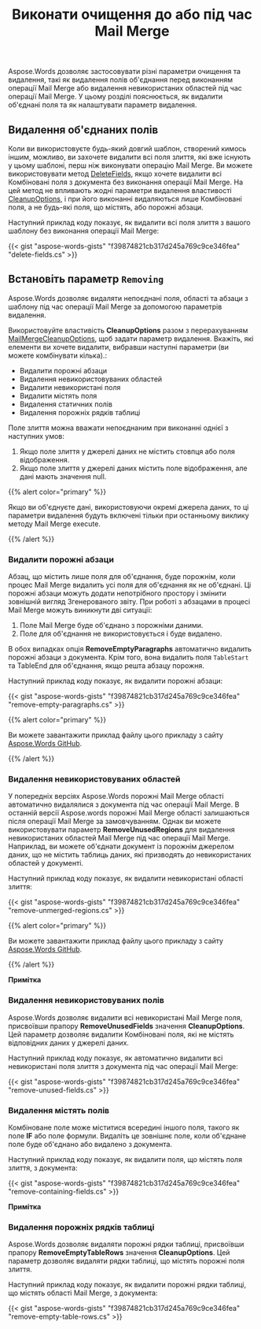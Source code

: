 ﻿---
title: Виконати очищення до або під час Mail Merge
second_title: Aspose.Words для .NET
articleTitle: Виконайте очищення до або під час операції Mail Merge
linktitle: Виконайте очищення до або під час операції Mail Merge
type: docs
description: "Застосовуйте різні параметри очищення та видалення, такі як видалення полів злиття перед виконанням операції Mail Merge або видалення невикористаних областей під час операції Mail Merge за допомогою C#."
keywords: "cleanup options Mail Merge c#"
weight: 10
url: /uk/net/clean-up-before-or-during-mail-merge/
timestamp: 2024-07-11-08-07-06
---

Aspose.Words дозволяє застосовувати різні параметри очищення та видалення, такі як видалення полів об'єднання перед виконанням операції Mail Merge або видалення невикористаних областей під час операції Mail Merge. У цьому розділі пояснюється, як видалити об'єднані поля та як налаштувати параметр видалення.

## Видалення об'єднаних полів

Коли ви використовуєте будь-який довгий шаблон, створений кимось іншим, можливо, ви захочете видалити всі поля злиття, які вже існують у цьому шаблоні, перш ніж виконувати операцію Mail Merge. Ви можете використовувати метод [DeleteFields](https://reference.aspose.com/words/net/aspose.words.mailmerging/mailmerge/deletefields/), якщо хочете видалити всі Комбіновані поля з документа без виконання операції Mail Merge. На цей метод не впливають жодні параметри видалення властивості [CleanupOptions](https://reference.aspose.com/words/net/aspose.words.mailmerging/mailmerge/cleanupoptions/), і при його виконанні видаляються лише Комбіновані поля, а не будь-які поля, що містять, або порожні абзаци.

Наступний приклад коду показує, як видалити всі поля злиття з вашого шаблону без виконання операції Mail Merge:

{{< gist "aspose-words-gists" "f39874821cb317d245a769c9ce346fea" "delete-fields.cs" >}}

## Встановіть параметр `Removing`

Aspose.Words дозволяє видаляти непоєднані поля, області та абзаци з шаблону під час операції Mail Merge за допомогою параметрів видалення.

Використовуйте властивість **CleanupOptions** разом з перерахуванням [MailMergeCleanupOptions](https://reference.aspose.com/words/net/aspose.words.mailmerging/mailmergecleanupoptions/), щоб задати параметр видалення. Вкажіть, які елементи ви хочете видалити, вибравши наступні параметри (ви можете комбінувати кілька).:

* Видалити порожні абзаци
* Видалення невикористовуваних областей
* Видалити невикористані поля
* Видалити містять поля
* Видалення статичних полів
* Видалення порожніх рядків таблиці

Поле злиття можна вважати непоєднаним при виконанні однієї з наступних умов:

1. Якщо поле злиття у джерелі даних не містить стовпця або поля відображення.
2. Якщо поле злиття у джерелі даних містить поле відображення, але дані мають значення null.

{{% alert color="primary" %}}

Якщо ви об'єднуєте дані, використовуючи окремі джерела даних, то ці параметри видалення будуть включені тільки при останньому виклику методу Mail Merge execute.

{{% /alert %}}

### Видалити порожні абзаци

Абзац, що містить лише поля для об'єднання, буде порожнім, коли процес Mail Merge видалить усі поля для об'єднання як не об'єднані. Ці порожні абзаци можуть додати непотрібного простору і змінити зовнішній вигляд Згенерованого звіту. При роботі з абзацами в процесі Mail Merge можуть виникнути дві ситуації:

1. Поле Mail Merge буде об'єднано з порожніми даними.
2. Поле для об'єднання не використовується і буде видалено.

В обох випадках опція **RemoveEmptyParagraphs** автоматично видалить порожні абзаци з документа. Крім того, вона видалить поля `TableStart` та TableEnd для об'єднання, якщо решта абзацу порожня.

Наступний приклад коду показує, як видалити порожні абзаци:

{{< gist "aspose-words-gists" "f39874821cb317d245a769c9ce346fea" "remove-empty-paragraphs.cs" >}}

{{% alert color="primary" %}}

Ви можете завантажити приклад файлу цього прикладу з сайту [Aspose.Words GitHub](https://github.com/aspose-words/Aspose.Words-for-.NET/blob/master/Examples/Data/Table%20with%20fields.docx).

{{% /alert %}}

### Видалення невикористовуваних областей

У попередніх версіях Aspose.Words порожні Mail Merge області автоматично видалялися з документа під час операції Mail Merge. В останній версії Aspose.words порожні Mail Merge області залишаються після операції Mail Merge за замовчуванням. Однак ви можете використовувати параметр **RemoveUnusedRegions** для видалення невикористаних областей Mail Merge під час операції Mail Merge. Наприклад, ви можете об'єднати документ із порожнім джерелом даних, що не містить таблиць даних, які призводять до невикористаних областей у документі.

Наступний приклад коду показує, як видалити невикористані області злиття:

{{< gist "aspose-words-gists" "f39874821cb317d245a769c9ce346fea" "remove-unmerged-regions.cs" >}}

{{% alert color="primary" %}}

Ви можете завантажити приклад файлу цього прикладу з сайту [Aspose.Words GitHub](https://github.com/aspose-words/Aspose.Words-for-.NET/blob/master/Examples/Data/Mail%20merge%20destination%20-%20Northwind%20suppliers.docx).

{{% /alert %}}

**Примітка**

### Видалення невикористовуваних полів

Aspose.Words дозволяє видалити всі невикористані Mail Merge поля, присвоївши прапору **RemoveUnusedFields** значення **CleanupOptions**. Цей параметр дозволяє видалити Комбіновані поля, які не містять відповідних даних у джерелі даних.

Наступний приклад коду показує, як автоматично видалити всі невикористані поля злиття з документа під час операції Mail Merge:

{{< gist "aspose-words-gists" "f39874821cb317d245a769c9ce346fea" "remove-unused-fields.cs" >}}

### Видалення містять полів

Комбіноване поле може міститися всередині іншого поля, такого як поле **IF** або поле формули. Видаліть це зовнішнє поле, коли об'єднане поле буде об'єднано або видалено з документа.

Наступний приклад коду показує, як видалити поля, що містять поля злиття, з документа:

{{< gist "aspose-words-gists" "f39874821cb317d245a769c9ce346fea" "remove-containing-fields.cs" >}}

**Примітка**

### Видалення порожніх рядків таблиці

Aspose.Words дозволяє видаляти порожні рядки таблиці, присвоївши прапору **RemoveEmptyTableRows** значення **CleanupOptions**. Цей параметр дозволяє видаляти рядки таблиці, що містять порожні поля злиття.

Наступний приклад коду показує, як видалити порожні рядки таблиці, що містять області Mail Merge, з документа:

{{< gist "aspose-words-gists" "f39874821cb317d245a769c9ce346fea" "remove-empty-table-rows.cs" >}}
